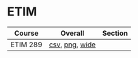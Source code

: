 # ETIM

| Course | Overall | Section |
| ------ | ------- | ------- |
| ETIM 289 | [csv](https://github.com/UCSD-Historical-Enrollment-Data/2025Spring/blob/main/overall/ETIM%20289.csv), [png](https://raw.githubusercontent.com/UCSD-Historical-Enrollment-Data/2025Spring/main/plot_overall/ETIM%20289.png), [wide](https://raw.githubusercontent.com/UCSD-Historical-Enrollment-Data/2025Spring/main/plot_overall_wide/ETIM%20289.png) |  |

